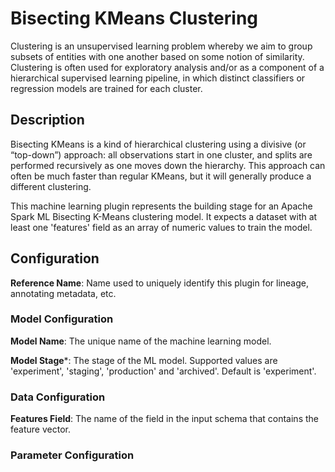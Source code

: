 
# Bisecting KMeans Clustering
Clustering is an unsupervised learning problem whereby we aim to group subsets of entities with one 
another based on some notion of similarity. Clustering is often used for exploratory analysis and/or 
as a component of a hierarchical supervised learning pipeline, in which distinct classifiers or regression 
models are trained for each cluster.

## Description
Bisecting KMeans is a kind of hierarchical clustering using a divisive (or “top-down”) approach: 
all observations start in one cluster, and splits are performed recursively as one moves down the 
hierarchy. This approach can often be much faster than regular KMeans, but it will generally produce 
a different clustering.

This machine learning plugin represents the building stage for an Apache Spark ML Bisecting K-Means 
clustering model. It expects a dataset with at least one 'features' field as an array of numeric values 
to train the model.

## Configuration
**Reference Name**: Name used to uniquely identify this plugin for lineage, annotating metadata, etc.

### Model Configuration
**Model Name**: The unique name of the machine learning model.

**Model Stage***: The stage of the ML model. Supported values are 'experiment', 'staging', 'production'
and 'archived'. Default is 'experiment'.

### Data Configuration
**Features Field**: The name of the field in the input schema that contains the feature vector.

### Parameter Configuration
